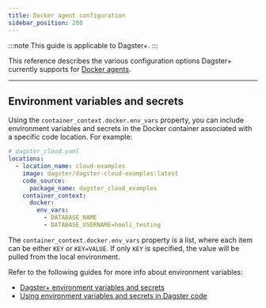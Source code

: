 ```yaml
---
title: Docker agent configuration
sidebar_position: 200
---
```


:::note
This guide is applicable to Dagster+.
:::

This reference describes the various configuration options Dagster+ currently supports for [Docker agents](/dagster-plus/deployment/agents/docker/configuring-running-docker-agent).

---

## Environment variables and secrets

Using the `container_context.docker.env_vars` property, you can include environment variables and secrets in the Docker container associated with a specific code location. For example:

```yaml
# dagster_cloud.yaml
locations:
  - location_name: cloud-examples
    image: dagster/dagster-cloud-examples:latest
    code_source:
      package_name: dagster_cloud_examples
    container_context:
      docker:
        env_vars:
          - DATABASE_NAME
          - DATABASE_USERNAME=hooli_testing
```

The `container_context.docker.env_vars` property is a list, where each item can be either `KEY` or `KEY=VALUE`. If only `KEY` is specified, the value will be pulled from the local environment.

Refer to the following guides for more info about environment variables:

- [Dagster+ environment variables and secrets](/dagster-plus/managing-deployments/environment-variables-and-secrets)
- [Using environment variables and secrets in Dagster code](/guides/dagster/using-environment-variables-and-secrets)

